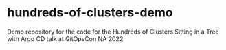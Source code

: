 # hundreds-of-clusters-demo
Demo repository for the code for the Hundreds of Clusters Sitting in a Tree with Argo CD talk at GitOpsCon NA 2022
